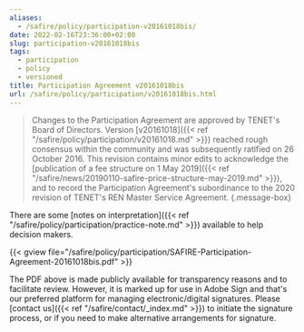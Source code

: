 ```yaml
---
aliases:
  - /safire/policy/participation-v20161018bis/
date: 2022-02-16T23:36:00+02:00
slug: participation-v20161018bis
tags:
  - participation
  - policy
  - versioned
title: Participation Agreement v20161018bis
url: /safire/policy/participation/v20161018bis.html
---
```


> Changes to the Participation Agreement are approved by TENET's Board of Directors. Version [v20161018]({{< ref "/safire/policy/participation/v20161018.md" >}}) reached rough consensus within the community and was subsequently ratified on 26 October 2016. This revision contains minor edits to acknowledge the [publication of a fee structure on 1 May 2019]({{< ref "/safire/news/20190110-safire-price-structure-may-2019.md" >}}), and to record the Participation Agreement's subordinance to the 2020 revision of TENET's REN Master Service Agreement.
{.message-box}

There are some [notes on interpretation]({{< ref "/safire/policy/participation/practice-note.md" >}}) available to help decision makers.

{{< gview file="/safire/policy/participation/SAFIRE-Participation-Agreement-20161018bis.pdf" >}}

The PDF above is made publicly available for transparency reasons and to facilitate review. However, it is marked up for use in Adobe Sign and that's our preferred platform for managing electronic/digital signatures. Please [contact us]({{< ref "/safire/contact/_index.md" >}}) to initiate the signature process, or if you need to make alternative arrangements for signature.
